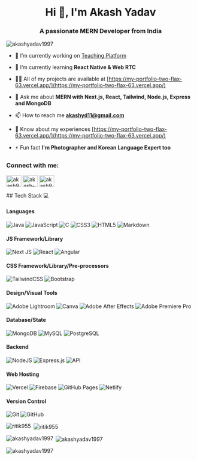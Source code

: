 <h1 align="center">Hi 👋, I'm Akash Yadav</h1>
<h3 align="center">A passionate MERN Developer from India</h3>

<p align="left"> <img src="https://komarev.com/ghpvc/?username=akashyadav1997&label=Profile%20views&color=0e75b6&style=flat" alt="akashyadav1997" /> </p>

- 🔭 I’m currently working on [Teaching Platform](https://teaching-platform-client-xi.vercel.app/)

- 🌱 I’m currently learning **React Native & Web RTC**

- 👨‍💻 All of my projects are available at [https://my-portfolio-two-flax-63.vercel.app/](https://my-portfolio-two-flax-63.vercel.app/)

- 💬 Ask me about **MERN with Next.js, React, Tailwind, Node.js, Express and MongoDB**

- 📫 How to reach me **akashyd11@gmail.com**

- 📄 Know about my experiences [https://my-portfolio-two-flax-63.vercel.app/](https://my-portfolio-two-flax-63.vercel.app/)

- ⚡ Fun fact **I'm Photographer and Korean Language Expert too**

<h3 align="left">Connect with me:</h3>
<p align="left">
<a href="https://twitter.com/akash97yadav" target="blank"><img align="center" src="https://raw.githubusercontent.com/rahuldkjain/github-profile-readme-generator/master/src/images/icons/Social/twitter.svg" alt="akash97yadav" height="30" width="40" /></a>
<a href="https://linkedin.com/in/akash-yadav-5b19a921a/" target="blank"><img align="center" src="https://raw.githubusercontent.com/rahuldkjain/github-profile-readme-generator/master/src/images/icons/Social/linked-in-alt.svg" alt="akash-yadav-5b19a921a/" height="30" width="40" /></a>
<a href="https://instagram.com/akash97.yadav/" target="blank"><img align="center" src="https://raw.githubusercontent.com/rahuldkjain/github-profile-readme-generator/master/src/images/icons/Social/instagram.svg" alt="akash97.yadav/" height="30" width="40" /></a>
</p>
## Tech Stack 💻

#### Languages
![Java](https://img.shields.io/badge/-Java-000?style=for-the-badge&logo=java)
![JavaScript](https://img.shields.io/badge/-JavaScript-000?style=for-the-badge&logo=javascript)
![C](https://img.shields.io/badge/-C-000?style=for-the-badge&logo=c&logoColor=white)
![CSS3](https://img.shields.io/badge/-CSS3-000?style=for-the-badge&logo=css3)
![HTML5](https://img.shields.io/badge/-HTML5-000?style=for-the-badge&logo=html5)
![Markdown](https://img.shields.io/badge/-Markdown-000?style=for-the-badge&logo=markdown)

#### JS Framework/Library
![Next JS](https://img.shields.io/badge/-NextJS-000?style=for-the-badge&logo=next.js)
![React](https://img.shields.io/badge/-ReactJS-000?style=for-the-badge&logo=react)
![Angular](https://img.shields.io/badge/-AngularJS-000?style=for-the-badge&logo=angular)

#### CSS Framework/Library/Pre-processors
![TailwindCSS](https://img.shields.io/badge/-TailwindCSS-000?style=for-the-badge&logo=tailwind-css)
![Bootstrap](https://img.shields.io/badge/-Bootstrap-000?style=for-the-badge&logo=bootstrap)

#### Design/Visual Tools
![Adobe Lightroom](https://img.shields.io/badge/-Adobe%20Lightroom-000?style=for-the-badge&logo=adobe%20lightroom)
![Canva](https://img.shields.io/badge/-Canva-000?style=for-the-badge&logo=canva)
![Adobe After Effects](https://img.shields.io/badge/-Adobe%20After%20Effects-000?style=for-the-badge&logo=Adobe%20After%20Effects&logoColor=white)
![Adobe Premiere Pro](https://img.shields.io/badge/Adobe%20Premiere%20Pro-000?style=for-the-badge&logo=Adobe%20Premiere%20Pro&logoColor=white)

#### Database/State
![MongoDB](https://img.shields.io/badge/-MongoDB-000?style=for-the-badge&logo=mongodb)
![MySQL](https://img.shields.io/badge/-MySQL-000?style=for-the-badge&logo=mysql)
![PostgreSQL](https://img.shields.io/badge/-PostgreSQL-000?style=for-the-badge&logo=postgresql)

#### Backend
![NodeJS](https://img.shields.io/badge/-NodeJS-000?style=for-the-badge&logo=node.js&logoColor=pink)
![Express.js](https://img.shields.io/badge/-ExpressJS-000?style=for-the-badge&logo=express)
![API](https://img.shields.io/badge/-API-000?style=for-the-badge&logo=fastapi)

#### Web Hosting
![Vercel](https://img.shields.io/badge/-Vercel-000?style=for-the-badge&logo=vercel)
![Firebase](https://img.shields.io/badge/-Firebase-000?style=for-the-badge&logo=firebase)
![GitHub Pages](https://img.shields.io/badge/-GitHub%20Pages-000?style=for-the-badge&logo=github)
![Netlify](https://img.shields.io/badge/-Netlify-000?style=for-the-badge&logo=netlify)

#### Version Control
![Git](https://img.shields.io/badge/-Git-000?style=for-the-badge&logo=git)
![GitHub](https://img.shields.io/badge/-GitHub-000?style=for-the-badge&logo=github)

<p><img align="left" src="https://github-readme-stats.vercel.app/api/top-langs?username=ritik955&show_icons=true&locale=en&layout=compact" alt="ritik955" /></p>

<p>&nbsp;<img align="center" src="https://github-readme-stats.vercel.app/api?username=ritik955&show_icons=true&locale=en" alt="ritik955" /></p>

<p><img align="left" src="https://github-readme-stats.vercel.app/api/top-langs?username=akashyadav1997&show_icons=true&locale=en&layout=compact" alt="akashyadav1997" /></p>

<p>&nbsp;<img align="center" src="https://github-readme-stats.vercel.app/api?username=akashyadav1997&show_icons=true&locale=en" alt="akashyadav1997" /></p>

<p><img align="center" src="https://github-readme-streak-stats.herokuapp.com/?user=akashyadav1997&" alt="akashyadav1997" /></p>
